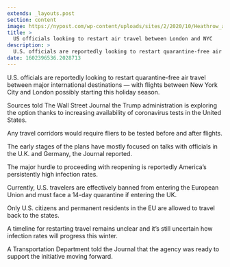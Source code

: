 ```yaml
--- 
extends: _layouts.post 
section: content 
image: https://nypost.com/wp-content/uploads/sites/2/2020/10/Heathrow_airport.jpg?quality=90&strip=all&w=1200 
title: > 
  US officials looking to restart air travel between London and NYC 
description: > 
  U.S. officials are reportedly looking to restart quarantine-free air travel between major international destinations — with flights between New York City and London possibly starting this holiday season.The early stages of the plans have mostly focused on talks with officials in the U.K. and Germany, the Journal reported.Only U.S. citizens and permanent residents in the EU are allowed to travel back to the states.A timeline for restarting travel remains unclear and it’s still uncertain how infection rates will progress this winter.A Transportation Department told the Journal that the agency was ready to support the initiative moving forward. 
date: 1602396536.2028713 
--- 
```

U.S. officials are reportedly looking to restart quarantine-free air travel between major international destinations — with flights between New York City and London possibly starting this holiday season.

Sources told The Wall Street Journal the Trump administration is exploring the option thanks to increasing availability of coronavirus tests in the United States.

Any travel corridors would require fliers to be tested before and after flights.

The early stages of the plans have mostly focused on talks with officials in the U.K. and Germany, the Journal reported.

The major hurdle to proceeding with reopening is reportedly America’s persistently high infection rates.

Currently, U.S. travelers are effectively banned from entering the European Union and must face a 14-day quarantine if entering the UK.

Only U.S. citizens and permanent residents in the EU are allowed to travel back to the states.

A timeline for restarting travel remains unclear and it’s still uncertain how infection rates will progress this winter.

A Transportation Department told the Journal that the agency was ready to support the initiative moving forward.